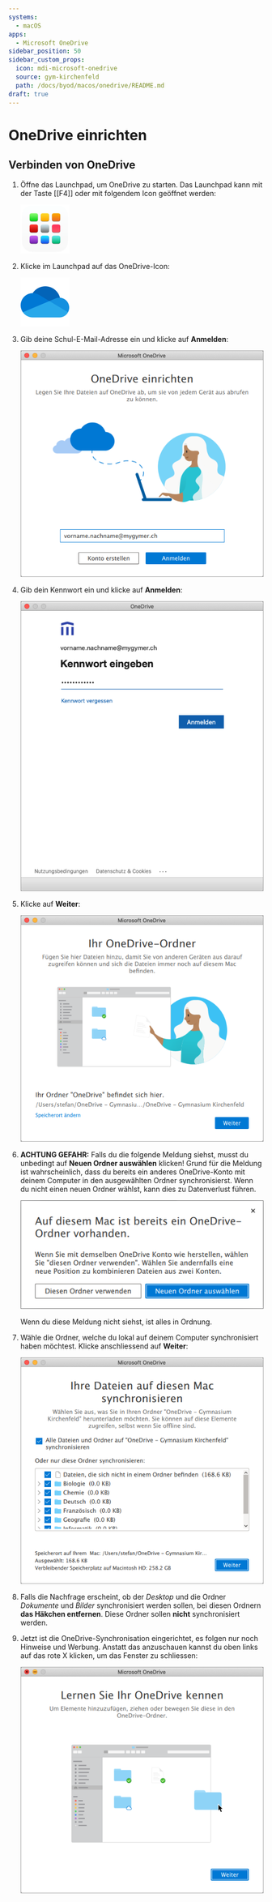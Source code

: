 ```yaml
---
systems:
  - macOS
apps:
  - Microsoft OneDrive
sidebar_position: 50
sidebar_custom_props:
  icon: mdi-microsoft-onedrive
  source: gym-kirchenfeld
  path: /docs/byod/macos/onedrive/README.md
draft: true
---
```


# OneDrive einrichten



## Verbinden von OneDrive

1. Öffne das Launchpad, um OneDrive zu starten. Das Launchpad kann mit der Taste [[F4]] oder mit folgendem Icon geöffnet werden:

    ![](./launchpad-icon.png)

2. Klicke im Launchpad auf das OneDrive-Icon:

    ![](./microsoft-onedrive-icon.png)

3. Gib deine Schul-E-Mail-Adresse ein und klicke auf __Anmelden__:

    ![](./onedrive-login-1.png)

4. Gib dein Kennwort ein und klicke auf __Anmelden__:

    ![](./onedrive-login-2.png)

5. Klicke auf __Weiter__:

    ![](./onedrive-login-3.png)

6. **ACHTUNG GEFAHR:** Falls du die folgende Meldung siehst, musst du unbedingt auf __Neuen&nbsp;Ordner&nbsp;auswählen__ klicken! Grund für die Meldung ist wahrscheinlich, dass du bereits ein anderes OneDrive-Konto mit deinem Computer in den ausgewählten Ordner synchronisierst. Wenn du nicht einen neuen Ordner wählst, kann dies zu Datenverlust führen.

    ![](./onedrive-login-4.png)

    Wenn du diese Meldung nicht siehst, ist alles in Ordnung.

7. Wähle die Ordner, welche du lokal auf deinem Computer synchronisiert haben möchtest. Klicke anschliessend auf __Weiter__:

    ![](./onedrive-login-5.png)

8. Falls die Nachfrage erscheint, ob der _Desktop_ und die Ordner _Dokumente_ und _Bilder_ synchronisiert werden sollen, bei diesen Ordnern **das Häkchen entfernen**. Diese Ordner sollen **nicht** synchronisiert werden. 

9. Jetzt ist die OneDrive-Synchronisation eingerichtet, es folgen nur noch Hinweise und Werbung. Anstatt das anzuschauen kannst du oben links auf das rote X klicken, um das Fenster zu schliessen:

    ![](./onedrive-login-6.png)
